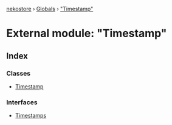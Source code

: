 [nekostore](../README.md) › [Globals](../globals.md) › ["Timestamp"](_timestamp_.md)

# External module: "Timestamp"

## Index

### Classes

* [Timestamp](../classes/_timestamp_.timestamp.md)

### Interfaces

* [Timestamps](../interfaces/_timestamp_.timestamps.md)

